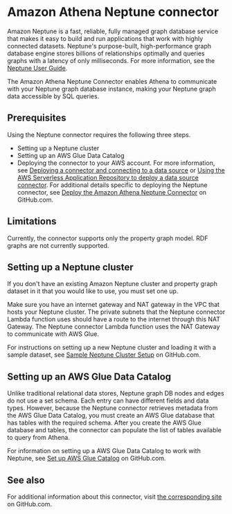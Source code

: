 # Amazon Athena Neptune connector<a name="connectors-neptune"></a>

Amazon Neptune is a fast, reliable, fully managed graph database service that makes it easy to build and run applications that work with highly connected datasets\. Neptune's purpose\-built, high\-performance graph database engine stores billions of relationships optimally and queries graphs with a latency of only milliseconds\. For more information, see the [Neptune User Guide](https://docs.aws.amazon.com/neptune/latest/userguide/intro.html)\.

The Amazon Athena Neptune Connector enables Athena to communicate with your Neptune graph database instance, making your Neptune graph data accessible by SQL queries\.

## Prerequisites<a name="connectors-neptune-prerequisites"></a>

Using the Neptune connector requires the following three steps\.
+ Setting up a Neptune cluster
+ Setting up an AWS Glue Data Catalog
+ Deploying the connector to your AWS account\. For more information, see [Deploying a connector and connecting to a data source](connect-to-a-data-source-lambda.md) or [Using the AWS Serverless Application Repository to deploy a data source connector](connect-data-source-serverless-app-repo.md)\. For additional details specific to deploying the Neptune connector, see [Deploy the Amazon Athena Neptune Connector](https://github.com/awslabs/aws-athena-query-federation/tree/master/athena-neptune/docs/neptune-connector-setup) on GitHub\.com\.

## Limitations<a name="connectors-neptune-limitations"></a>

Currently, the connector supports only the property graph model\. RDF graphs are not currently supported\.

## Setting up a Neptune cluster<a name="connectors-neptune-setting-up-a-neptune-cluster"></a>

If you don't have an existing Amazon Neptune cluster and property graph dataset in it that you would like to use, you must set one up\.

Make sure you have an internet gateway and NAT gateway in the VPC that hosts your Neptune cluster\. The private subnets that the Neptune connector Lambda function uses should have a route to the internet through this NAT Gateway\. The Neptune connector Lambda function uses the NAT Gateway to communicate with AWS Glue\.

For instructions on setting up a new Neptune cluster and loading it with a sample dataset, see [Sample Neptune Cluster Setup](https://github.com/awslabs/aws-athena-query-federation/tree/master/athena-neptune/docs/neptune-cluster-setup) on GitHub\.com\.

## Setting up an AWS Glue Data Catalog<a name="connectors-neptune-setting-up-an-aws-glue-data-catalog"></a>

Unlike traditional relational data stores, Neptune graph DB nodes and edges do not use a set schema\. Each entry can have different fields and data types\. However, because the Neptune connector retrieves metadata from the AWS Glue Data Catalog, you must create an AWS Glue database that has tables with the required schema\. After you create the AWS Glue database and tables, the connector can populate the list of tables available to query from Athena\.

For information on setting up a AWS Glue Data Catalog to work with Neptune, see [Set up AWS Glue Catalog](https://github.com/awslabs/aws-athena-query-federation/tree/master/athena-neptune/docs/aws-glue-sample-scripts) on GitHub\.com\.

## See also<a name="connectors-neptune-see-also"></a>

For additional information about this connector, visit [the corresponding site](https://github.com/awslabs/aws-athena-query-federation/tree/master/athena-neptune) on GitHub\.com\.